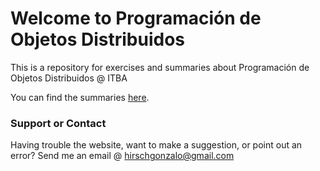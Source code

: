 # Welcome to Programación de Objetos Distribuidos

This is a repository for exercises and summaries about Programación de Objetos Distribuidos @ ITBA

You can find the summaries [here](resumen/resumen.md).

### Support or Contact

Having trouble the website, want to make a suggestion, or point out an error? Send me an email @ <hirschgonzalo@gmail.com>